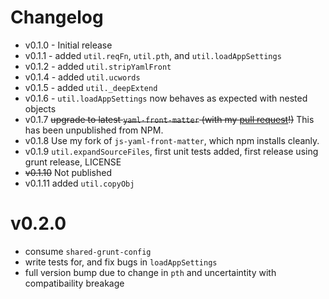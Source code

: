 Changelog
=========

- v0.1.0 - Initial release
- v0.1.1 - added `util.reqFn`, `util.pth`, and `util.loadAppSettings`
- v0.1.2 - added `util.stripYamlFront`
- v0.1.4 - added `util.ucwords`
- v0.1.5 - added `util._deepExtend`
- v0.1.6 - `util.loadAppSettings` now behaves as expected with nested objects
- v0.1.7 ~~upgrade to latest `yaml-front-matter` (with my [pull request](https://github.com/dworthen/js-yaml-front-matter/pull/1)!)~~ This has been unpublished from NPM.
- v0.1.8 Use my fork of `js-yaml-front-matter`, which npm installs cleanly.
- v0.1.9 `util.expandSourceFiles`, first unit tests added, first release using grunt release, LICENSE
- ~~v0.1.10~~ Not published
- v0.1.11 added `util.copyObj`


# v0.2.0

- consume `shared-grunt-config`
- write tests for, and fix bugs in `loadAppSettings`
- full version bump due to change in `pth` and uncertaintity with compatibaility breakage